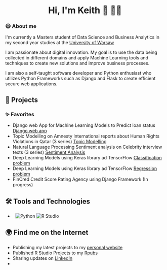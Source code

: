                                                
<div align="center">
  <h1>Hi, I'm Keith 👋 👨‍💻</h1>
</div>


### 😄 About me 
I'm currently a Masters student of Data Science and Business Analytics in my second year studies at the [University of Warsaw](https://en.uw.edu.pl/)

I am passionate about digital innovation. My goal is to use the data being collected in different domains and apply Machine Learning tools and techniques to create new solutions and improve business processes.

I am also a self-taught software developer and Python enthusiast who utilizes Python Frameworks such as Django and Flask to create efficient secure web applications.


## 🔭 Projects
### ✨ Favorites
- Django web App for Machine Learning Models to Predict loan status [Django web app](https://web-production-3150.up.railway.app/)
- Topic Modelling on Amnesty International reports about Human Rights Violations in Qatar (3 series) [Topic Modelling](https://github.com/Keith-Mpala/Topic-Modelling---Human-Rights-Abuses-in-Qatar-Part-3/blob/main/NLP%20Human%20Rights%20Abuses%20in%20Qatar%20Project%20Part%203.ipynb)
- Natural Language Processing Sentiment analysis on Celebrity interview texts (3 series) [Sentiment Analysis](https://github.com/Keith-Mpala/Natural-Language-Process---Celebrity-Interviews-Project-Part-1/blob/main/NLP%20Celebrity%20Interview%20Text%20Project%20Part%201.ipynb)
- Deep Learning Models using Keras library ad TensorFlow [Classification problem](https://github.com/Keith-Mpala/Deep-Learning-Models-using-Keras-library-Classification-problem/blob/main/Keras%20Cancer%20Classification%20Benign_%20Malign.ipynb)
- Deep Learning Models using Keras library ad TensorFlow [Regression problem](https://github.com/Keith-Mpala/Deep-Learning-Models-using-Keras-library-and-TensorFlow/blob/main/Keras%20Regression%20house%20price%20prediction.ipynb)
- FinCred Credit Score Rating Agency using Django Framework (In progress)

## 🛠  Tools and Technologies
- &nbsp;
 ![Python](https://img.shields.io/badge/-Python-333333?style=flat&logo=python) 
 ![R Studio](https://img.shields.io/badge/-R-333333?style=flat&logo=R)



## 🌍 Find me on the Internet 
- Publishing my latest projects to my [personal website](https://web-production-3150.up.railway.app/)
- Published R Studio Projects to my [Rpubs](https://rpubs.com/keith_mpala)
- Sharing updates on [LinkedIn](https://www.linkedin.com/in/keith-mpala-481a32128/)
- 
